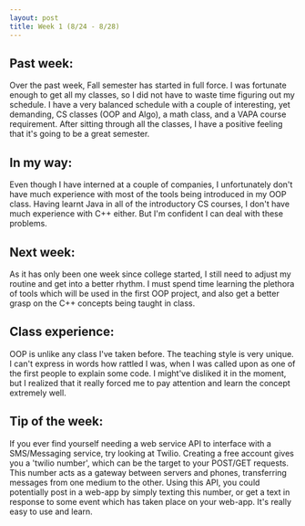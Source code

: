 ```yaml
---
layout: post
title: Week 1 (8/24 - 8/28)
---
```

## Past week:
Over the past week, Fall semester has started in full force. I was fortunate enough to get all my classes, so I did not have to waste time figuring out my schedule. I have a very balanced schedule with a couple of interesting, yet demanding, CS classes (OOP and Algo), a math class, and a VAPA course requirement. After sitting through all the classes, I have a positive feeling that it's going to be a great semester.

## In my way:
Even though I have interned at a couple of companies, I unfortunately don't have much experience with most of the tools being introduced in my OOP class. Having learnt Java in all of the introductory CS courses, I don't have much experience with C++ either. But I'm confident I can deal with these problems.

## Next week:
As it has only been one week since college started, I still need to adjust my routine and get into a better rhythm. I must spend time learning the plethora of tools which will be used in the first OOP project, and also get a better grasp on the C++ concepts being taught in class.

## Class experience:
OOP is unlike any class I've taken before. The teaching style is very unique. I can't express in words how rattled I was, when I was called upon as one of the first people to explain some code. I might've disliked it in the moment, but I realized that it really forced me to pay attention and learn the concept extremely well.

## Tip of the week:
If you ever find yourself needing a web service API to interface with a SMS/Messaging service, try looking at Twilio. Creating a free account gives you a 'twilio number', which can be the target to your POST/GET requests. This number acts as a gateway between servers and phones, transferring messages from one medium to the other. Using this API, you could potentially post in a web-app by simply texting this number, or get a text in response to some event which has taken place on your web-app. It's really easy to use and learn.
